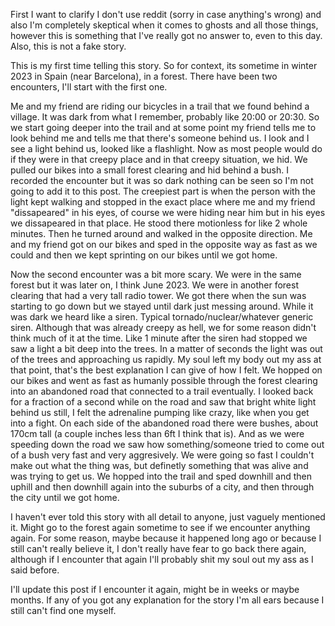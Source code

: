 First I want to clarify I don't use reddit (sorry in case anything's wrong) and also I'm completely skeptical when it comes to ghosts and all those things, however this is something that I've really got no answer to, even to this day. Also, this is not a fake story.  
  
This is my first time telling this story. So for context, its sometime in winter 2023 in Spain (near Barcelona), in a forest. There have been two encounters, I'll start with the first one.  
  
Me and my friend are riding our bicycles in a trail that we found behind a village. It was dark from what I remember, probably like 20:00 or 20:30. So we start going deeper into the trail and at some point my friend tells me to look behind me and tells me that there's someone behind us. I look and I see a light behind us, looked like a flashlight. Now as most people would do if they were in that creepy place and in that creepy situation, we hid. We pulled our bikes into a small forest clearing and hid behind a bush. I recorded the encounter but it was so dark nothing can be seen so I'm not going to add it to this post. The creepiest part is when the person with the light kept walking and stopped in the exact place where me and my friend "dissapeared" in his eyes, of course we were hiding near him but in his eyes we dissapeared in that place. He stood there motionless for like 2 whole minutes. Then he turned around and walked in the opposite direction. Me and my friend got on our bikes and sped in the opposite way as fast as we could and then we kept sprinting on our bikes until we got home.  
  
Now the second encounter was a bit more scary. We were in the same forest but it was later on, I think June 2023. We were in another forest clearing that had a very tall radio tower. We got there when the sun was starting to go down but we stayed until dark just messing around. While it was dark we heard like a siren. Typical tornado/nuclear/whatever generic siren. Although that was already creepy as hell, we for some reason didn't think much of it at the time. Like 1 minute after the siren had stopped we saw a light a bit deep into the trees. In a matter of seconds the light was out of the trees and approaching us rapidly. My soul left my body out my ass at that point, that's the best explanation I can give of how I felt. We hopped on our bikes and went as fast as humanly possible through the forest clearing into an abandoned road that connected to a trail eventually. I looked back for a fraction of a second while on the road and saw that bright white light behind us still, I felt the adrenaline pumping like crazy, like when you get into a fight. On each side of the abandoned road there were bushes, about 170cm tall (a couple inches less than 6ft I think that is). And as we were speeding down the road we saw how something/someone tried to come out of a bush very fast and very aggresively. We were going so fast I couldn't make out what the thing was, but definetly something that was alive and was trying to get us. We hopped into the trail and sped downhill and then uphill and then downhill again into the suburbs of a city, and then through the city until we got home.  
  
I haven't ever told this story with all detail to anyone, just vaguely mentioned it. Might go to the forest again sometime to see if we encounter anything again. For some reason, maybe because it happened long ago or because I still can't really believe it, I don't really have fear to go back there again, although if I encounter that again I'll probably shit my soul out my ass as I said before.  
  
I'll update this post if I encounter it again, might be in weeks or maybe months. If any of you got any explanation for the story I'm all ears because I still can't find one myself.